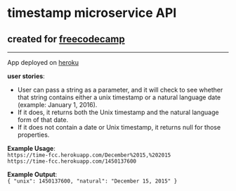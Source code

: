 # timestamp microservice API
  
## created for [freecodecamp](https://www.freecodecamp.org/challenges/timestamp-microservice)  
---  
  
App deployed on [heroku](http://time-fcc.herokuapp.com/)  
  
**user stories**:  
 * User can pass a string as a parameter, and it will check to see whether that string contains either a unix timestamp or a natural language date (example: January 1, 2016).  
 * If it does, it returns both the Unix timestamp and the natural language form of that date.  
 * If it does not contain a date or Unix timestamp, it returns null for those properties.  

**Example Usage**:  
`https://time-fcc.herokuapp.com/December%2015,%202015`  
`https://time-fcc.herokuapp.com/1450137600`  
  
**Example Output**:  
`{ "unix": 1450137600, "natural": "December 15, 2015" }`
